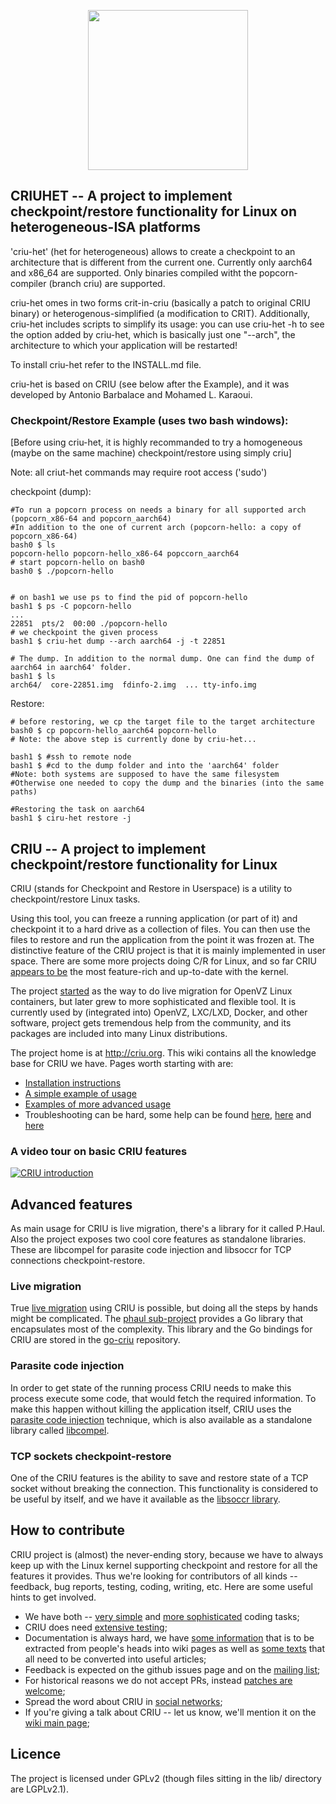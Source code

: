 <p align="center"><img src="http://www.popcornlinux.org/images/images/criuhet.png" width="256px"/></p>

## CRIUHET -- A project to implement checkpoint/restore functionality for Linux on heterogeneous-ISA platforms

'criu-het' (het for heterogeneous) allows to create a checkpoint to an architecture that is different from the current one.
Currently only aarch64 and x86\_64 are supported. Only binaries compiled witht the popcorn-compiler (branch criu) are supported.

criu-het omes in two forms crit-in-criu (basically a patch to original CRIU binary) or heterogenous-simplified (a modification to CRIT). Additionally, criu-het includes scripts to simplify its usage: you can use criu-het -h to see the option added by criu-het, which is basically just one "--arch", the architecture to which your application will be restarted!

To install criu-het refer to the INSTALL.md file.

criu-het is based on CRIU (see below after the Example), and it was developed by Antonio Barbalace and Mohamed L. Karaoui.

### Checkpoint/Restore Example (uses two bash windows):

[Before using criu-het, it is highly recommanded to try a homogeneous (maybe on the same machine) checkpoint/restore using simply criu]

Note: all criut-het commands may require root access ('sudo')

checkpoint (dump):
```
#To run a popcorn process on needs a binary for all supported arch (popcorn_x86-64 and popcorn_aarch64)
#In addition to the one of current arch (popcorn-hello: a copy of popcorn_x86-64)
bash0 $ ls
popcorn-hello popcorn-hello_x86-64 popccorn_aarch64
# start popcorn-hello on bash0
bash0 $ ./popcorn-hello


# on bash1 we use ps to find the pid of popcorn-hello
bash1 $ ps -C popcorn-hello
...
22851  pts/2  00:00 ./popcorn-hello
# we checkpoint the given process
bash1 $ criu-het dump --arch aarch64 -j -t 22851

# The dump. In addition to the normal dump. One can find the dump of aarch64 in aarch64' folder.
bash1 $ ls
arch64/  core-22851.img  fdinfo-2.img  ... tty-info.img
```

Restore:
```
# before restoring, we cp the target file to the target architecture
bash0 $ cp popcorn-hello_aarch64 popcorn-hello
# Note: the above step is currently done by criu-het...

bash1 $ #ssh to remote node
bash1 $ #cd to the dump folder and into the 'aarch64' folder
#Note: both systems are supposed to have the same filesystem
#Otherwise one needed to copy the dump and the binaries (into the same paths)

#Restoring the task on aarch64
bash1 $ ciru-het restore -j
```

## CRIU -- A project to implement checkpoint/restore functionality for Linux

CRIU (stands for Checkpoint and Restore in Userspace) is a utility to checkpoint/restore Linux tasks.

Using this tool, you can freeze a running application (or part of it) and checkpoint 
it to a hard drive as a collection of files. You can then use the files to restore and run the
application from the point it was frozen at. The distinctive feature of the CRIU
project is that it is mainly implemented in user space. There are some more projects
doing C/R for Linux, and so far CRIU [appears to be](https://criu.org/Comparison_to_other_CR_projects) 
the most feature-rich and up-to-date with the kernel.

The project [started](https://criu.org/History) as the way to do live migration for OpenVZ
Linux containers, but later grew to more sophisticated and flexible tool. It is currently 
used by (integrated into) OpenVZ, LXC/LXD, Docker, and other software, project gets tremendous 
help from the community, and its packages are included into many Linux distributions.

The project home is at http://criu.org. This wiki contains all the knowledge base for CRIU we have.
Pages worth starting with are:
- [Installation instructions](http://criu.org/Installation)
- [A simple example of usage](http://criu.org/Simple_loop)
- [Examples of more advanced usage](https://criu.org/Category:HOWTO)
- Troubleshooting can be hard, some help can be found [here](https://criu.org/When_C/R_fails), [here](https://criu.org/What_cannot_be_checkpointed) and [here](https://criu.org/FAQ)

### A video tour on basic CRIU features
[![CRIU introduction](https://asciinema.org/a/7fnt2prsumvxiwf3ng61fgct3.png)](https://asciinema.org/a/7fnt2prsumvxiwf3ng61fgct3)

## Advanced features

As main usage for CRIU is live migration, there's a library for it called P.Haul. Also the
project exposes two cool core features as standalone libraries. These are libcompel for parasite code 
injection and libsoccr for TCP connections checkpoint-restore.

### Live migration

True [live migration](https://criu.org/Live_migration) using CRIU is possible, but doing
all the steps by hands might be complicated. The [phaul sub-project](https://criu.org/P.Haul)
provides a Go library that encapsulates most of the complexity. This library and the Go bindings
for CRIU are stored in the [go-criu](https://github.com/checkpoint-restore/go-criu) repository.


### Parasite code injection

In order to get state of the running process CRIU needs to make this process execute
some code, that would fetch the required information. To make this happen without
killing the application itself, CRIU uses the [parasite code injection](https://criu.org/Parasite_code)
technique, which is also available as a standalone library called [libcompel](https://criu.org/Compel).

### TCP sockets checkpoint-restore

One of the CRIU features is the ability to save and restore state of a TCP socket
without breaking the connection. This functionality is considered to be useful by
itself, and we have it available as the [libsoccr library](https://criu.org/Libsoccr).

## How to contribute

CRIU project is (almost) the never-ending story, because we have to always keep up with the
Linux kernel supporting checkpoint and restore for all the features it provides. Thus we're
looking for contributors of all kinds -- feedback, bug reports, testing, coding, writing, etc.
Here are some useful hints to get involved.

* We have both -- [very simple](https://github.com/xemul/criu/issues?q=is%3Aissue+is%3Aopen+label%3Aenhancement) and [more sophisticated](https://github.com/xemul/criu/issues?q=is%3Aissue+is%3Aopen+label%3A%22new+feature%22) coding tasks;
* CRIU does need [extensive testing](https://github.com/xemul/criu/issues?q=is%3Aissue+is%3Aopen+label%3Atesting);
* Documentation is always hard, we have [some information](https://criu.org/Category:Empty_articles) that is to be extracted from people's heads into wiki pages as well as [some texts](https://criu.org/Category:Editor_help_needed) that all need to be converted into useful articles;
* Feedback is expected on the github issues page and on the [mailing list](https://lists.openvz.org/mailman/listinfo/criu);
* For historical reasons we do not accept PRs, instead [patches are welcome](http://criu.org/How_to_submit_patches);
* Spread the word about CRIU in [social networks](http://criu.org/Contacts);
* If you're giving a talk about CRIU -- let us know, we'll mention it on the [wiki main page](https://criu.org/News/events);

## Licence

The project is licensed under GPLv2 (though files sitting in the lib/ directory are LGPLv2.1).


